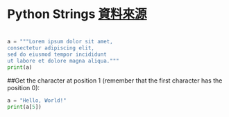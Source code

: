 # Python Strings [資料來源](https://www.w3schools.com/python/python_strings.asp)


#
```python
a = """Lorem ipsum dolor sit amet,
consectetur adipiscing elit,
sed do eiusmod tempor incididunt
ut labore et dolore magna aliqua."""
print(a)
```

##Get the character at position 1 (remember that the first character has the position 0):
```python
a = "Hello, World!"
print(a[5])
```
